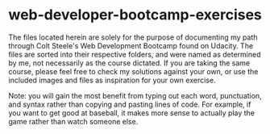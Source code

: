 # web-developer-bootcamp-exercises

The files located herein are solely for the purpose of documenting my path through Colt Steele's Web Development Bootcamp found on Udacity. The files are sorted into their respective folders, and were named as determined by me, not necessarily as the course dictated. If you are taking the same course, please feel free to check my solutions against your own, or use the included images and files as inspiration for your own exercise.

Note: you will gain the most benefit from typing out each word, punctuation, and syntax rather than copying and pasting lines of code. For example, if you want to get good at baseball, it makes more sense to actually play the game rather than watch someone else.
